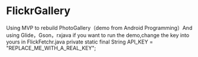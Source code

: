 # FlickrGallery
Using MVP to rebuild PhotoGallery（demo from Android Programming）And using Glide，Gson，rxjava
if you want to run the demo,change the key into yours
in FlickFetchr.java
private static final String API_KEY = "REPLACE_ME_WITH_A_REAL_KEY";
